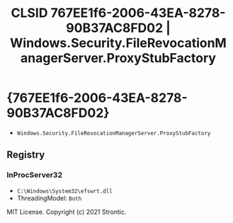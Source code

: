 ﻿---
title: "CLSID 767EE1f6-2006-43EA-8278-90B37AC8FD02 | Windows.Security.FileRevocationManagerServer.ProxyStubFactory"
excerpt: What is COM-Object CLSID 767EE1f6-2006-43EA-8278-90B37AC8FD02?
---

# {767EE1f6-2006-43EA-8278-90B37AC8FD02}

* `Windows.Security.FileRevocationManagerServer.ProxyStubFactory`

## Registry


### InProcServer32

* `C:\Windows\System32\efswrt.dll`
* ThreadingModel: `Both`

MIT License. Copyright (c) 2021 Strontic.


